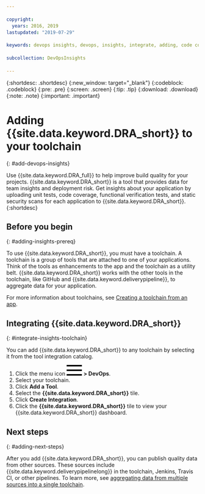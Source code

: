```yaml
---

copyright:
  years: 2016, 2019
lastupdated: "2019-07-29"

keywords: devops insights, devops, insights, integrate, adding, code coverage, test, tests, verification, install, app, dashboard, risk

subcollection: DevOpsInsights

---
```


{:shortdesc: .shortdesc}
{:new_window: target="_blank"}
{:codeblock: .codeblock}
{:pre: .pre}
{:screen: .screen}
{:tip: .tip}
{:download: .download}
{:note: .note}
{:important: .important}

# Adding {{site.data.keyword.DRA_short}} to your toolchain
{: #add-devops-insights}

Use {{site.data.keyword.DRA_full}} to help improve build quality for your projects. {{site.data.keyword.DRA_short}} is a tool that provides data for team insights and deployment risk. Get insights about your application by uploading unit tests, code coverage, functional verification tests, and static security scans for each application to {{site.data.keyword.DRA_short}}.
{:shortdesc}


## Before you begin
{: #adding-insights-prereq}

To use {{site.data.keyword.DRA_short}}, you must have a toolchain. A toolchain is a group of tools that are attached to one of your applications. Think of the tools as enhancements to the app and the toolchain as a utility belt. {{site.data.keyword.DRA_short}} works with the other tools in the toolchain, like GitHub and {{site.data.keyword.deliverypipeline}}, to aggregate data for your application.

For more information about toolchains, see [Creating a toolchain from an app](/docs/services/ContinuousDelivery?topic=ContinuousDelivery-toolchains_getting_started#creating_a_toolchain_from_an_app).


## Integrating {{site.data.keyword.DRA_short}}
{: #integrate-insights-toolchain}

You can add {{site.data.keyword.DRA_short}} to any toolchain by selecting it from the tool integration catalog.

1. Click the menu icon ![hamburger icon](images/icon_hamburger.svg) **> DevOps**.
2. Select your toolchain.  
3. Click **Add a Tool**.
4. Select the **{{site.data.keyword.DRA_short}}** tile.
5. Click **Create Integration**.
6. Click the **{{site.data.keyword.DRA_short}}** tile to view your {{site.data.keyword.DRA_short}} dashboard.


## Next steps
{: #adding-next-steps}

After you add {{site.data.keyword.DRA_short}}, you can publish quality data from other sources. These sources include {{site.data.keyword.deliverypipelinelong}} in the toolchain, Jenkins, Travis CI, or other pipelines. To learn more, see [aggregating data from multiple sources into a single toolchain](/docs/ContinuousDelivery?topic=ContinuousDelivery-aggregating-multiple-sources).
